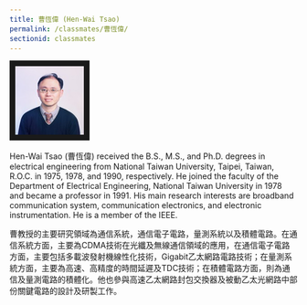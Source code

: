```yaml
---
title: 曹恆偉 (Hen-Wai Tsao)
permalink: /classmates/曹恆偉/
sectionid: classmates
---
```


<img src="/img/hw-tsao.jpg"
     alt="Photo of Dr. Hen-Wai Tsao"
     width="120" border="10" />

Hen-Wai Tsao (曹恆偉) received the B.S., M.S., and Ph.D. degrees in electrical engineering from National Taiwan University, Taipei, Taiwan, R.O.C. in 1975, 1978, and 1990, respectively. He joined the faculty of the Department of Electrical Engineering, National Taiwan University in 1978 and became a professor in 1991. His main research interests are broadband communication system, communication electronics, and electronic instrumentation. He is a member of the IEEE.

曹教授的主要研究領域為通信系統，通信電子電路，量測系統以及積體電路。在通信系統方面，主要為CDMA技術在光纖及無線通信領域的應用，在通信電子電路方面，主要包括多載波發射機線性化技術，Gigabit乙太網路電路技術；在量測系統方面，主要為高速、高精度的時間延遲及TDC技術；在積體電路方面，則為通信及量測電路的積體化。他也參與高速乙太網路封包交換器及被動乙太光網路中部份關鍵電路的設計及研製工作。
